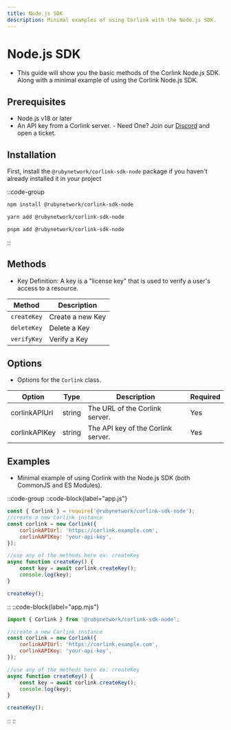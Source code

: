 ```yaml
---
title: Node.js SDK
description: Minimal examples of using Corlink with the Node.js SDK.
---
```


# Node.js SDK

- This guide will show you the basic methods of the Corlink Node.js SDK. Along with a minimal example of using the Corlink Node.js SDK.

## Prerequisites

- Node.js v18 or later
- An API key from a Corlink server. - Need One? Join our [Discord](https://dsc.gg/rubynetwork) and open a ticket.

## Installation

First, install the `@rubynetwork/corlink-sdk-node` package if you haven't already installed it in your project

::code-group 
  ```bash [NPM]
  npm install @rubynetwork/corlink-sdk-node
  ```
  ```bash [Yarn]
  yarn add @rubynetwork/corlink-sdk-node
  ```
  ```bash [PNPM]
  pnpm add @rubynetwork/corlink-sdk-node
  ```
::

## Methods 

- Key Definition:
    A key is a "license key" that is used to verify a user's access to a resource.

| Method | Description |
| --- | --- |
| `createKey` | Create a new Key |
| `deleteKey` | Delete a Key |
| `verifyKey` | Verify a Key |

## Options

- Options for the `Corlink` class.

| Option | Type | Description | Required |
| --- | --- | --- | --- |
| corlinkAPIUrl | string | The URL of the Corlink server. | Yes |
| corlinkAPIKey | string | The API key of the Corlink server. | Yes |

## Examples

- Minimal example of using Corlink with the Node.js SDK (both CommonJS and ES Modules).

::code-group 
  ::code-block{label="app.js"}
  ```javascript
  const { Corlink } = require('@rubynetwork/corlink-sdk-node');
  //create a new Corlink instance
  const corlink = new Corlink({
      corlinkAPIUrl: 'https://corlink.example.com',
      corlinkAPIKey: 'your-api-key',
  });

  //use any of the methods here ex: createKey
  async function createKey() {
      const key = await corlink.createKey();
      console.log(key);
  }

  createKey();
  ```
  ::
  ::code-block{label="app.mjs"}
  ```javascript
  import { Corlink } from '@rubynetwork/corlink-sdk-node';

  //create a new Corlink instance
  const corlink = new Corlink({
      corlinkAPIUrl: 'https://corlink.example.com',
      corlinkAPIKey: 'your-api-key',
  });

  //use any of the methods here ex: createKey
  async function createKey() {
      const key = await corlink.createKey();
      console.log(key);
  }

  createKey();
  ```
  ::
::
